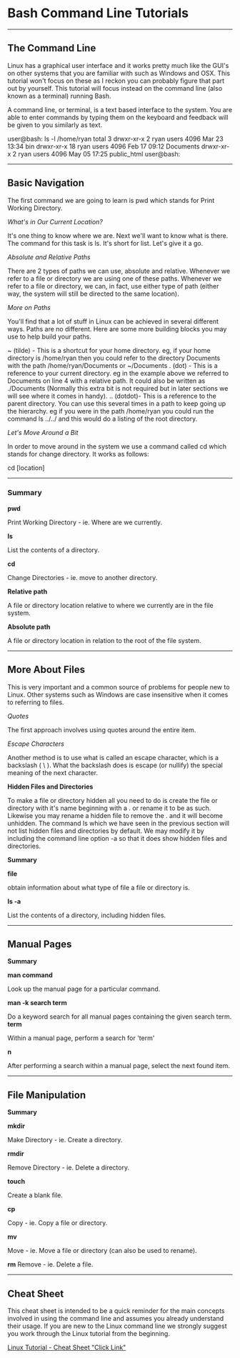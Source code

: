 # Bash Command Line Tutorials

 <hr>

## The Command Line

 Linux has a graphical user interface and it works pretty much like the GUI's on other systems that you are familiar with such as Windows and OSX. This tutorial won't focus on these as I reckon you can probably figure that part out by yourself. This tutorial will focus instead on the command line (also known as a terminal) running Bash.

 A command line, or terminal, is a text based interface to the system. You are able to enter commands by typing them on the keyboard and feedback will be given to you similarly as text.

user@bash: ls -l /home/ryan
total 3
drwxr-xr-x  2 ryan users 4096 Mar 23 13:34 bin
drwxr-xr-x 18 ryan users 4096 Feb 17 09:12 Documents
drwxr-xr-x  2 ryan users 4096 May 05 17:25 public_html
user@bash:
<hr>

## Basic Navigation

The first command we are going to learn is pwd which stands for Print Working Directory. 

*What's in Our Current Location?*

It's one thing to know where we are. Next we'll want to know what is there. The command for this task is ls. It's short for list. Let's give it a go.

*Absolute and Relative Paths*

There are 2 types of paths we can use, absolute and relative. Whenever we refer to a file or directory we are using one of these paths. Whenever we refer to a file or directory, we can, in fact, use either type of path (either way, the system will still be directed to the same location).

*More on Paths*

You'll find that a lot of stuff in Linux can be achieved in several different ways. Paths are no different. Here are some more building blocks you may use to help build your paths.

~ (tilde) - This is a shortcut for your home directory. eg, if your home directory is /home/ryan then you could refer to the directory Documents with the path /home/ryan/Documents or ~/Documents
. (dot) - This is a reference to your current directory. eg in the example above we referred to Documents on line 4 with a relative path. It could also be written as ./Documents (Normally this extra bit is not required but in later sections we will see where it comes in handy).
.. (dotdot)- This is a reference to the parent directory. You can use this several times in a path to keep going up the hierarchy. eg if you were in the path /home/ryan you could run the command ls ../../ and this would do a listing of the root directory.

*Let's Move Around a Bit*

In order to move around in the system we use a command called cd which stands for change directory. It works as follows:

cd [location]
<hr>

### Summary

**pwd**

Print Working Directory - ie. Where are we currently.

**ls**

List the contents of a directory.

**cd**

Change Directories - ie. move to another directory.

**Relative path**

A file or directory location relative to where we currently are in the file system.

**Absolute path**

A file or directory location in relation to the root of the file system.
<hr>

## More About Files

This is very important and a common source of problems for people new to Linux. Other systems such as Windows are case insensitive when it comes to referring to files.

*Quotes*

The first approach involves using quotes around the entire item.

*Escape Characters*

Another method is to use what is called an escape character, which is a backslash ( \ ). What the backslash does is escape (or nullify) the special meaning of the next character.

**Hidden Files and Directories**

To make a file or directory hidden all you need to do is create the file or directory with it's name beginning with a . or rename it to be as such. Likewise you may rename a hidden file to remove the . and it will become unhidden. The command ls which we have seen in the previous section will not list hidden files and directories by default. We may modify it by including the command line option -a so that it does show hidden files and directories.

**Summary**

**file**

obtain information about what type of file a file or directory is.

**ls -a**

List the contents of a directory, including hidden files.

<hr>

## Manual Pages

**Summary**

**man command**

Look up the manual page for a particular command.

**man -k search term**

Do a keyword search for all manual pages containing the given search term.
**term**

Within a manual page, perform a search for 'term'

**n**

After performing a search within a manual page, select the next found item.
<hr>

## File Manipulation

**Summary**

**mkdir**

Make Directory - ie. Create a directory.

**rmdir**

Remove Directory - ie. Delete a directory.

**touch**

Create a blank file.

**cp**

Copy - ie. Copy a file or directory.

**mv**

Move - ie. Move a file or directory (can also be used to rename).

**rm**
Remove - ie. Delete a file.
<hr>

## Cheat Sheet 

This cheat sheet is intended to be a quick reminder for the main concepts involved in using the command line and assumes you already understand their usage. If you are new to the Linux command line we strongly suggest you work through the Linux tutorial from the beginning.

[Linux Tutorial - Cheat Sheet "Click Link"](https://ryanstutorials.net/linuxtutorial/cheatsheet.php)
